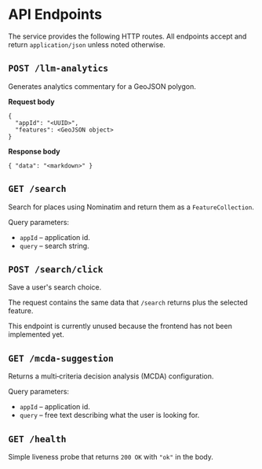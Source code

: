 # API Endpoints

The service provides the following HTTP routes. All endpoints accept and
return `application/json` unless noted otherwise.

## `POST /llm-analytics`
Generates analytics commentary for a GeoJSON polygon.

**Request body**
```
{
  "appId": "<UUID>",
  "features": <GeoJSON object>
}
```

**Response body**
```
{ "data": "<markdown>" }
```

## `GET /search`
Search for places using Nominatim and return them as a `FeatureCollection`.

Query parameters:
- `appId` – application id.
- `query` – search string.

## `POST /search/click`
Save a user's search choice.

The request contains the same data that `/search` returns plus the selected
feature.

This endpoint is currently unused because the frontend has not been implemented yet.
## `GET /mcda-suggestion`
Returns a multi‑criteria decision analysis (MCDA) configuration.

Query parameters:
- `appId` – application id.
- `query` – free text describing what the user is looking for.

## `GET /health`
Simple liveness probe that returns `200 OK` with `"ok"` in the body.
